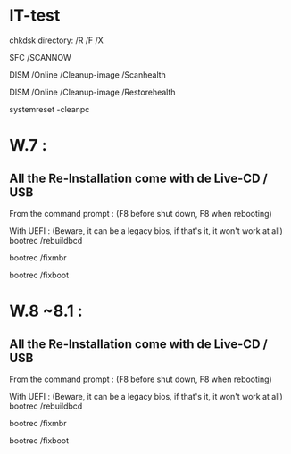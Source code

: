 # IT-test

chkdsk directory: /R /F /X

SFC /SCANNOW 

DISM /Online /Cleanup-image /Scanhealth


DISM /Online /Cleanup-image /Restorehealth


systemreset -cleanpc

# W.7 :
## All the Re-Installation come with de Live-CD / USB

From the command prompt : (F8 before shut down, F8 when rebooting)

With UEFI : (Beware, it can be a legacy bios, if that's it, it won't work at all)
bootrec /rebuildbcd

bootrec /fixmbr

bootrec /fixboot

# W.8 ~8.1 :

## All the Re-Installation come with de Live-CD / USB

From the command prompt : (F8 before shut down, F8 when rebooting)

With UEFI : (Beware, it can be a legacy bios, if that's it, it won't work at all)
bootrec /rebuildbcd

bootrec /fixmbr

bootrec /fixboot
